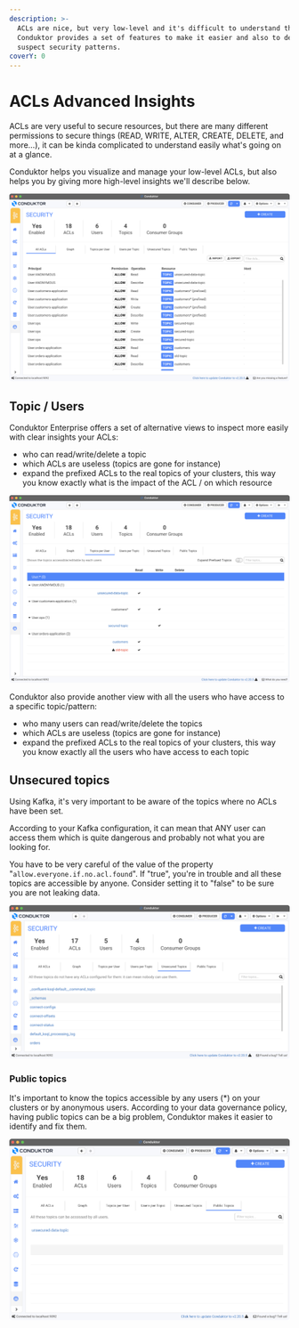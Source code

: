 ```yaml
---
description: >-
  ACLs are nice, but very low-level and it's difficult to understand them.
  Conduktor provides a set of features to make it easier and also to detect any
  suspect security patterns.
coverY: 0
---
```


# ACLs Advanced Insights

ACLs are very useful to secure resources, but there are many different permissions to secure things (READ, WRITE, ALTER, CREATE, DELETE, and more…), it can be kinda complicated to understand easily what's going on at a glance.

Conduktor helps you visualize and manage your low-level ACLs, but also helps you by giving more high-level insights we'll describe below.

![Low-level ACLs, difficult to interpret](<../../.gitbook/assets/Screenshot 2022-02-20 at 20.39.06.png>)

## Topic / Users

Conduktor Enterprise offers a set of alternative views to inspect more easily with clear insights your ACLs:

* who can read/write/delete a topic
* which ACLs are useless (topics are gone for instance)
* expand the prefixed ACLs to the real topics of your clusters, this way you know exactly what is the impact of the ACL / on which resource

![](<../../.gitbook/assets/Screenshot 2022-02-20 at 20.51.50.png>)

Conduktor also provide another view with all the users who have access to a specific topic/pattern:

* who many users can read/write/delete the topics
* which ACLs are useless (topics are gone for instance)
* expand the prefixed ACLs to the real topics of your clusters, this way you know exactly all the users who have access to each topic

## Unsecured topics

Using Kafka, it's very important to be aware of the topics where no ACLs have been set.

According to your Kafka configuration, it can mean that ANY user can access them which is quite dangerous and probably not what you are looking for.

You have to be very careful of the value of the property "`allow.everyone.if.no.acl.found`". If "true", you're in trouble and all these topics are accessible by anyone. Consider setting it to "false"  to be sure you are not leaking data.

![](<../../.gitbook/assets/Screenshot 2022-02-20 at 21.20.21.png>)

### Public topics

It's important to know the topics accessible by any users (\*) on your clusters or by anonymous users. According to your data governance policy, having public topics can be a big problem, Conduktor makes it easier to identify and fix them.

![](<../../.gitbook/assets/Screenshot 2022-02-20 at 21.05.40.png>)















